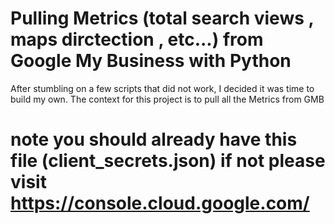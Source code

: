 # Pulling Metrics (total search views , maps dirctection , etc...) from Google My Business with Python
After stumbling on a few scripts that did not work, I decided it was time to build my own. The context for this project is to pull all the Metrics from GMB 


# note you should already have this file (client_secrets.json) if not please visit https://console.cloud.google.com/
